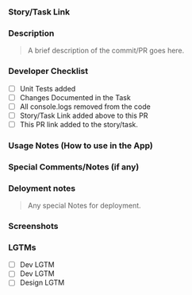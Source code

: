 ### Story/Task Link
> 

### Description
> A brief description of the commit/PR goes here. 

### Developer Checklist
- [ ] Unit Tests added
- [ ] Changes Documented in the Task
- [ ] All console.logs removed from the code
- [ ] Story/Task Link added above to this PR
- [ ] This PR link added to the story/task.

### Usage Notes (How to use in the App)


### Special Comments/Notes (if any)
>

### Deloyment notes
> Any special Notes for deployment.

### Screenshots

### LGTMs
- [ ] Dev LGTM
- [ ] Dev LGTM
- [ ] Design LGTM
